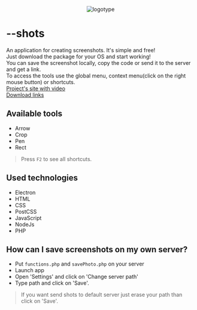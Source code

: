 <p align="center"> <img src="http://shots.binjo.ru/src/icongh.png" alt="logotype" /> </p>

# --shots 
An application for creating screenshots. It's simple and free!<br />
Just download the package for your OS and start working!<br />
You can save the screenshot locally, copy the code or send it to the server and get a link.<br />
To access the tools use the global menu, context menu(click on the right mouse button) or shortcuts.<br />
[Project's site with video](http://theshots.ru) <br />
[Download links](https://github.com/binjospookie/--shots/blob/master/download.md)

## Available tools
* Arrow
* Crop
* Pen
* Rect<br />

> Press `F2` to see all shortcuts.

## Used technologies
* Electron
* HTML
* CSS
* PostCSS
* JavaScript
* NodeJs
* PHP

## How can I save screenshots on my own server?
* Put `functions.php` and `savePhoto.php` on your server
* Launch app
* Open 'Settings' and click on 'Change server path'
* Type path and click on 'Save'.

> If you want send shots to default server just erase your path than click on 'Save'.


